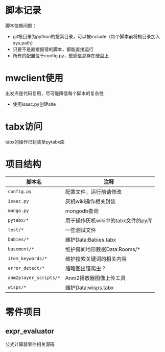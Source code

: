 # 脚本记录

脚本依赖问题：

- git根目录为python的搜索目录，可以被include（每个脚本前将根目录加入sys.path）
- 只要不是直接报错的脚本，都能直接运行
- 所有的配置位于config.py，敏感信息存在硬盘上

# mwclient使用

出发点是代码复用，尽可能降低每个脚本的复杂性

- 使用isaac.py创建site

# tabx访问

tabx的操作已封装至pytabx库

# 项目结构

脚本名|注释
---|---
`config.py`|配置文件，运行前请修改
`isaac.py`|灰机wiki操作相关封装
`mongo.py`|mongodb查询
`pytabx/*`|用于操作灰机wiki中的tabx文件的py库
`test/*`|一些测试文件
`babies/*`|维护Data:Babies.tabx
`basement/*`|维护房间地形数据Data:Rooms/*
`item_keywords/*`|维护搜索关键词的相关内容
`error_detect/*`|缩略图出错爬虫？
`anm2player_scripts/*`|Anm2播放器图像上传工具
`wisps/*`|维护Data:wisps.tabx

# 零件项目

## expr_evaluator

公式计算器零件相关源码